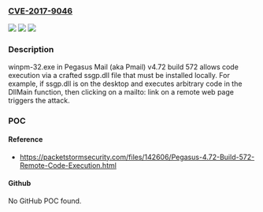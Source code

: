 ### [CVE-2017-9046](https://cve.mitre.org/cgi-bin/cvename.cgi?name=CVE-2017-9046)
![](https://img.shields.io/static/v1?label=Product&message=n%2Fa&color=blue)
![](https://img.shields.io/static/v1?label=Version&message=n%2Fa&color=blue)
![](https://img.shields.io/static/v1?label=Vulnerability&message=n%2Fa&color=brighgreen)

### Description

winpm-32.exe in Pegasus Mail (aka Pmail) v4.72 build 572 allows code execution via a crafted ssgp.dll file that must be installed locally. For example, if ssgp.dll is on the desktop and executes arbitrary code in the DllMain function, then clicking on a mailto: link on a remote web page triggers the attack.

### POC

#### Reference
- https://packetstormsecurity.com/files/142606/Pegasus-4.72-Build-572-Remote-Code-Execution.html

#### Github
No GitHub POC found.

